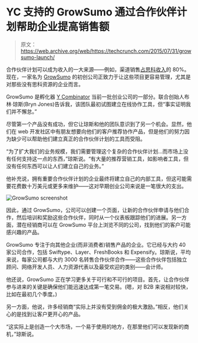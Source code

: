 # YC 支持的 GrowSumo 通过合作伙伴计划帮助企业提高销售额

> 原文：<https://web.archive.org/web/https://techcrunch.com/2015/07/31/growsumo-launch/>

合作伙伴计划可以成为收入的一大来源——例如，渠道销售[占思科收入](https://web.archive.org/web/20230222130709/http://www.loyaltyworks.com/news-and-views/channel-sales/cisco-vp-outlines-new-channel-sales-strategies-for-partners/)的 80%。现在，一家名为 [GrowSumo](https://web.archive.org/web/20230222130709/https://growsumo.com/) 的初创公司正致力于让这些项目更容易管理，尤其是对那些没有思科资源的企业而言。

GrowSumo 是孵化器 [Y Combinator](https://web.archive.org/web/20230222130709/http://www.ycombinator.com/) 当前一批创业公司的一部分。联合创始人布林·琼斯(Bryn Jones)告诉我，该团队最初试图建立在线协作工具，但“事实证明我们并不懈怠。”

尽管第一个产品没有成功，但它让琼斯和他的团队意识到了另一个机会。显然，他们在 web 开发社区中有朋友想要向他们的客户推荐协作产品，但是他们的努力因为缺少可以帮助他们建立真正的合作伙伴计划的工具而受阻。

“为了扩大我们的业务规模，我们需要管理这个复杂的合作伙伴计划…而市场上没有任何支持这一点的东西，”琼斯说。“有大量的推荐营销工具，如影响者工具，但没有任何东西可以让人们建立自己的业务。”

他补充说，拥有重要合作伙伴计划的企业最终将建立自己的内部工具，但这可能需要花费数十万美元或更多来维护——这对早期创业公司来说是一笔很大的支出。

![GrowSumo screenshot](img/281bc93fd755a9c34bf862a00c4096dc.png)

因此，通过 GrowSumo，公司可以创建一个页面，让新的合作伙伴申请与他们合作，然后培训和奖励这些合作伙伴，同时从一个仪表板跟踪他们的进展。另一方面，潜在经销商可以在 GrowSumo 平台上浏览不同的公司，找到他们的客户可能感兴趣的产品。

GrowSumo 专注于向其他企业(而非消费者)销售产品的企业。它已经与大约 40 家公司合作，包括 Swiftype、Layer、FreshBooks 和 Expensify。琼斯说，平均来说，每家公司都与大约 3000 名转售合作伙伴合作——这些合作伙伴包括独立顾问、网络开发人员、人力资源代表以及最受欢迎的类别——会计师。

他还说，GrowSumo 正在学习更多关于可行和不可行的项目。首先，让合作伙伴参与进来的关键是确保他们能迅速达成第一笔交易。(嗯，对 B2B 来说相对较快，比如在最初几个季度。)

另一方面，他说，许多经销商“实际上并没有受到佣金的极大激励。”相反，他们关心的是找到让客户更开心的产品。

“这实际上是创造一个大市场，一个易于使用的地方，在那里他们可以发现新的商机，”琼斯说。